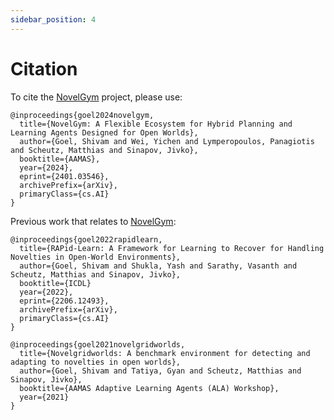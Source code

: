 ```yaml
---
sidebar_position: 4
---
```


# Citation

To cite the [NovelGym](https://github.com/tufts-ai-robotics-group/NovelGym/tree/main) project, please use:

```
@inproceedings{goel2024novelgym,
  title={NovelGym: A Flexible Ecosystem for Hybrid Planning and Learning Agents Designed for Open Worlds}, 
  author={Goel, Shivam and Wei, Yichen and Lymperopoulos, Panagiotis and Scheutz, Matthias and Sinapov, Jivko},
  booktitle={AAMAS},
  year={2024},
  eprint={2401.03546},
  archivePrefix={arXiv},
  primaryClass={cs.AI}
}
```

Previous work that relates to [NovelGym](https://github.com/tufts-ai-robotics-group/NovelGym/tree/main):

```
@inproceedings{goel2022rapidlearn,
  title={RAPid-Learn: A Framework for Learning to Recover for Handling Novelties in Open-World Environments}, 
  author={Goel, Shivam and Shukla, Yash and Sarathy, Vasanth and Scheutz, Matthias and Sinapov, Jivko},
  booktitle={ICDL}
  year={2022},
  eprint={2206.12493},
  archivePrefix={arXiv},
  primaryClass={cs.AI}
}
```

```
@inproceedings{goel2021novelgridworlds,
  title={Novelgridworlds: A benchmark environment for detecting and adapting to novelties in open worlds},
  author={Goel, Shivam and Tatiya, Gyan and Scheutz, Matthias and Sinapov, Jivko},
  booktitle={AAMAS Adaptive Learning Agents (ALA) Workshop},
  year={2021}
}
```
